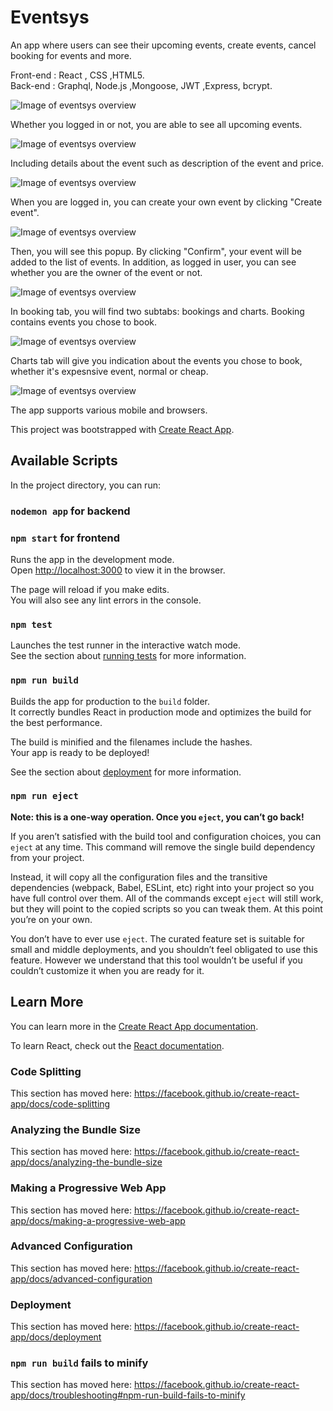# Eventsys

An app where users can see their upcoming events, create events, cancel booking for events and more.  

Front-end : React , CSS ,HTML5.\
Back-end : Graphql, Node.js ,Mongoose, JWT ,Express, bcrypt.


![Image of eventsys overview](https://res.cloudinary.com/dtwqtpteb/image/upload/v1590160224/magmnifybvvag64p4zda.png)

Whether you logged in or not, you are able to see all upcoming events.

![Image of eventsys overview](https://res.cloudinary.com/dtwqtpteb/image/upload/v1590160224/xnovbabcj9xyf1zuvryk.png)

Including details about the event such as description of the event and price.

![Image of eventsys overview](https://res.cloudinary.com/dtwqtpteb/image/upload/v1590160225/wxi8fwjbnaw8runbxssd.png)

When you are logged in, you can create your own event by clicking "Create event".

![Image of eventsys overview](https://res.cloudinary.com/dtwqtpteb/image/upload/v1590160224/wmknfasez2inbbrdjjkg.png)

Then, you will see this popup. By clicking "Confirm", your event will be added to the list of events. In addition, as logged in user, you can see whether you are the owner of the event or not.

![Image of eventsys overview](https://res.cloudinary.com/dtwqtpteb/image/upload/v1590160224/mkj3zwkzlg6nevj3zhdm.png)

In booking tab, you will find two subtabs: bookings and charts. Booking contains events you chose to book.

![Image of eventsys overview](https://res.cloudinary.com/dtwqtpteb/image/upload/v1590160224/rqhhdksvswko0n4vabaw.png)

Charts tab will give you indication about the events you chose to book, whether it's expesnsive event, normal or cheap. 

![Image of eventsys overview](https://res.cloudinary.com/dtwqtpteb/image/upload/v1590160224/cafhs2fdos1mpjmfiryg.png)

The app supports various mobile and browsers.

This project was bootstrapped with [Create React App](https://github.com/facebook/create-react-app).

## Available Scripts

In the project directory, you can run:

### `nodemon app` for backend

### `npm start` for frontend

Runs the app in the development mode.<br />
Open [http://localhost:3000](http://localhost:3000) to view it in the browser.

The page will reload if you make edits.<br />
You will also see any lint errors in the console.

### `npm test`

Launches the test runner in the interactive watch mode.<br />
See the section about [running tests](https://facebook.github.io/create-react-app/docs/running-tests) for more information.

### `npm run build`

Builds the app for production to the `build` folder.<br />
It correctly bundles React in production mode and optimizes the build for the best performance.

The build is minified and the filenames include the hashes.<br />
Your app is ready to be deployed!

See the section about [deployment](https://facebook.github.io/create-react-app/docs/deployment) for more information.

### `npm run eject`

**Note: this is a one-way operation. Once you `eject`, you can’t go back!**

If you aren’t satisfied with the build tool and configuration choices, you can `eject` at any time. This command will remove the single build dependency from your project.

Instead, it will copy all the configuration files and the transitive dependencies (webpack, Babel, ESLint, etc) right into your project so you have full control over them. All of the commands except `eject` will still work, but they will point to the copied scripts so you can tweak them. At this point you’re on your own.

You don’t have to ever use `eject`. The curated feature set is suitable for small and middle deployments, and you shouldn’t feel obligated to use this feature. However we understand that this tool wouldn’t be useful if you couldn’t customize it when you are ready for it.

## Learn More

You can learn more in the [Create React App documentation](https://facebook.github.io/create-react-app/docs/getting-started).

To learn React, check out the [React documentation](https://reactjs.org/).

### Code Splitting

This section has moved here: https://facebook.github.io/create-react-app/docs/code-splitting

### Analyzing the Bundle Size

This section has moved here: https://facebook.github.io/create-react-app/docs/analyzing-the-bundle-size

### Making a Progressive Web App

This section has moved here: https://facebook.github.io/create-react-app/docs/making-a-progressive-web-app

### Advanced Configuration

This section has moved here: https://facebook.github.io/create-react-app/docs/advanced-configuration

### Deployment

This section has moved here: https://facebook.github.io/create-react-app/docs/deployment

### `npm run build` fails to minify

This section has moved here: https://facebook.github.io/create-react-app/docs/troubleshooting#npm-run-build-fails-to-minify
